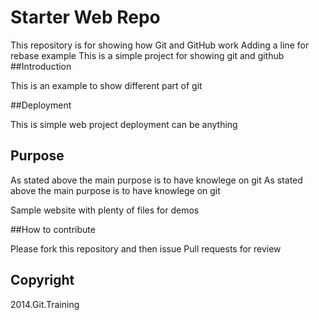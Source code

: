 # Starter Web Repo

This repository is for showing how Git and GitHub work
Adding a line for rebase example
This is a simple project for showing git and github
##Introduction

This is an example to show different part of git

##Deployment

This is simple web project deployment can be anything
## Purpose

As stated above the main purpose is to have knowlege on git
As stated above the main purpose is to have knowlege on git

Sample website with plenty of files for demos

##How to contribute

Please fork this repository and then issue Pull requests for review

## Copyright

2014.Git.Training